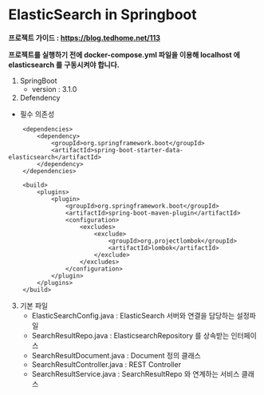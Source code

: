 # ElasticSearch in Springboot

<b> 프로젝트 가이드  : https://blog.tedhome.net/113 </b>

<b>프로젝트를 실행하기 전에 docker-compose.yml 파일을 이용해 localhost 에 elasticsearch 를 구동시켜야 합니다.</b>

1. SpringBoot
   - version : 3.1.0
2. Defendency
- 필수 의존성
```
    <dependencies>
        <dependency>
            <groupId>org.springframework.boot</groupId>
            <artifactId>spring-boot-starter-data-elasticsearch</artifactId>
        </dependency>
    </dependencies>

    <build>
        <plugins>
            <plugin>
                <groupId>org.springframework.boot</groupId>
                <artifactId>spring-boot-maven-plugin</artifactId>
                <configuration>
                    <excludes>
                        <exclude>
                            <groupId>org.projectlombok</groupId>
                            <artifactId>lombok</artifactId>
                        </exclude>
                    </excludes>
                </configuration>
            </plugin>
        </plugins>
    </build>
```
3. 기본 파일
    - ElasticSearchConfig.java : ElasticSearch 서버와 연결을 담당하는 설정파일
    - SearchResultRepo.java : ElasticsearchRepository 를 상속받는 인터페이스
    - SearchResultDocument.java : Document 정의 클래스
    - SearchResultController.java : REST Controller 
    - SearchResultService.java : SearchResultRepo 와 연계하는 서비스 클래스
